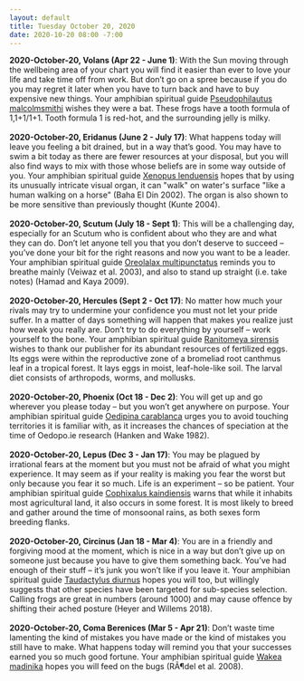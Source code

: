 ```yaml
---
layout: default
title: Tuesday October 20, 2020
date: 2020-10-20 08:00 -7:00
---
```


**2020-October-20, Volans (Apr 22 - June 1)**: With the Sun moving through the wellbeing area of your chart you will find it easier than ever to love your life and take time off from work. But don’t go on a spree because if you do you may regret it later when you have to turn back and have to buy expensive new things. Your amphibian spiritual guide [Pseudophilautus malcolmsmithi](https://amphibiaweb.org/cgi/amphib_query?where-genus=Pseudophilautus&where-species=malcolmsmithi) wishes they were a bat. These frogs have a tooth formula of 1,1+1/1+1. Tooth formula 1 is red-hot, and the surrounding jelly is milky. <br /><br />**2020-October-20, Eridanus (June 2 - July 17)**: What happens today will leave you feeling a bit drained, but in a way that’s good. You may have to swim a bit today as there are fewer resources at your disposal, but you will also find ways to mix with those whose beliefs are in some way outside of you. Your amphibian spiritual guide [Xenopus lenduensis](https://amphibiaweb.org/cgi/amphib_query?where-genus=Xenopus&where-species=lenduensis) hopes that by using its unusually intricate visual organ, it can "walk" on water's surface "like a human walking on a horse" (Baha El Din 2002). The organ is also shown to be more sensitive than previously thought (Kunte 2004). <br /><br />**2020-October-20, Scutum (July 18 - Sept 1)**: This will be a challenging day, especially for an Scutum who is confident about who they are and what they can do. Don’t let anyone tell you that you don’t deserve to succeed – you’ve done your bit for the right reasons and now you want to be a leader. Your amphibian spiritual guide [Oreolalax multipunctatus](https://amphibiaweb.org/cgi/amphib_query?where-genus=Oreolalax&where-species=multipunctatus) reminds you to breathe mainly (Veiwaz et al. 2003), and also to stand up straight (i.e. take notes) (Hamad and Kaya 2009). <br /><br />**2020-October-20, Hercules (Sept 2 - Oct 17)**: No matter how much your rivals may try to undermine your confidence you must not let your pride suffer. In a matter of days something will happen that makes you realize just how weak you really are. Don’t try to do everything by yourself – work yourself to the bone. Your amphibian spiritual guide [Ranitomeya sirensis](https://amphibiaweb.org/cgi/amphib_query?where-genus=Ranitomeya&where-species=sirensis) wishes to thank our publisher for its abundant resources of fertilized eggs.  Its eggs were within the reproductive zone of a bromeliad root canthmus leaf in a tropical forest. It lays eggs in moist, leaf-hole-like soil. The larval diet consists of arthropods, worms, and mollusks. <br /><br />**2020-October-20, Phoenix (Oct 18 - Dec 2)**: You will get up and go wherever you please today – but you won’t get anywhere on purpose. Your amphibian spiritual guide [Oedipina carablanca](https://amphibiaweb.org/cgi/amphib_query?where-genus=Oedipina&where-species=carablanca) urges you to avoid touching territories it is familiar with, as it increases the chances of speciation at the time of Oedopo.ie research (Hanken and Wake 1982). <br /><br />**2020-October-20, Lepus (Dec 3 - Jan 17)**: You may be plagued by irrational fears at the moment but you must not be afraid of what you might experience. It may seem as if your reality is making you fear the worst but only because you fear it so much. Life is an experiment – so be patient. Your amphibian spiritual guide [Cophixalus kaindiensis](https://amphibiaweb.org/cgi/amphib_query?where-genus=Cophixalus&where-species=kaindiensis) warns that while it inhabits most agricultural land, it also occurs in some forest. It is most likely to breed and gather around the time of monsoonal rains, as both sexes form breeding flanks. <br /><br />**2020-October-20, Circinus (Jan 18 - Mar 4)**: You are in a friendly and forgiving mood at the moment, which is nice in a way but don’t give up on someone just because you have to give them something back. You’ve had enough of their stuff – it’s junk you won’t like if you leave it. Your amphibian spiritual guide [Taudactylus diurnus](https://amphibiaweb.org/cgi/amphib_query?where-genus=Taudactylus&where-species=diurnus) hopes you will too, but willingly suggests that other species have been targeted for sub-species selection. Calling frogs are great in numbers (around 1000) and may cause offence by shifting their ached posture (Heyer and Willems 2018). <br /><br />**2020-October-20, Coma Berenices (Mar 5 - Apr 21)**: Don’t waste time lamenting the kind of mistakes you have made or the kind of mistakes you still have to make. What happens today will remind you that your successes earned you so much good fortune. Your amphibian spiritual guide [Wakea madinika](https://amphibiaweb.org/cgi/amphib_query?where-genus=Wakea&where-species=madinika) hopes you will feed on the bugs (RÃ¶del et al. 2008). <br /><br />